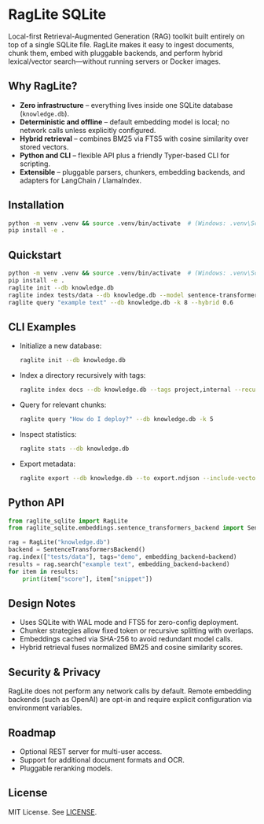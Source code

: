 # RagLite SQLite

Local-first Retrieval-Augmented Generation (RAG) toolkit built entirely on top of a single SQLite file. RagLite makes it easy to ingest documents, chunk them, embed with pluggable backends, and perform hybrid lexical/vector search—without running servers or Docker images.

## Why RagLite?

- **Zero infrastructure** – everything lives inside one SQLite database (`knowledge.db`).
- **Deterministic and offline** – default embedding model is local; no network calls unless explicitly configured.
- **Hybrid retrieval** – combines BM25 via FTS5 with cosine similarity over stored vectors.
- **Python and CLI** – flexible API plus a friendly Typer-based CLI for scripting.
- **Extensible** – pluggable parsers, chunkers, embedding backends, and adapters for LangChain / LlamaIndex.

## Installation

```bash
python -m venv .venv && source .venv/bin/activate  # (Windows: .venv\Scripts\activate)
pip install -e .
```

## Quickstart

```bash
python -m venv .venv && source .venv/bin/activate  # (Windows: .venv\Scripts\activate)
pip install -e .
raglite init --db knowledge.db
raglite index tests/data --db knowledge.db --model sentence-transformers/all-MiniLM-L6-v2
raglite query "example text" --db knowledge.db -k 8 --hybrid 0.6
```

## CLI Examples

- Initialize a new database:
  ```bash
  raglite init --db knowledge.db
  ```
- Index a directory recursively with tags:
  ```bash
  raglite index docs --db knowledge.db --tags project,internal --recursive
  ```
- Query for relevant chunks:
  ```bash
  raglite query "How do I deploy?" --db knowledge.db -k 5
  ```
- Inspect statistics:
  ```bash
  raglite stats --db knowledge.db
  ```
- Export metadata:
  ```bash
  raglite export --db knowledge.db --to export.ndjson --include-vectors
  ```

## Python API

```python
from raglite_sqlite import RagLite
from raglite_sqlite.embeddings.sentence_transformers_backend import SentenceTransformersBackend

rag = RagLite("knowledge.db")
backend = SentenceTransformersBackend()
rag.index(["tests/data"], tags="demo", embedding_backend=backend)
results = rag.search("example text", embedding_backend=backend)
for item in results:
    print(item["score"], item["snippet"])
```

## Design Notes

- Uses SQLite with WAL mode and FTS5 for zero-config deployment.
- Chunker strategies allow fixed token or recursive splitting with overlaps.
- Embeddings cached via SHA-256 to avoid redundant model calls.
- Hybrid retrieval fuses normalized BM25 and cosine similarity scores.

## Security & Privacy

RagLite does not perform any network calls by default. Remote embedding backends (such as OpenAI) are opt-in and require explicit configuration via environment variables.

## Roadmap

- Optional REST server for multi-user access.
- Support for additional document formats and OCR.
- Pluggable reranking models.

## License

MIT License. See [LICENSE](LICENSE).
